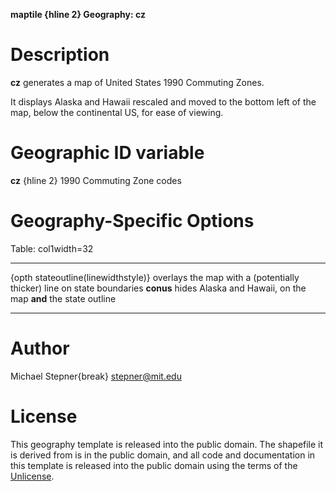 **maptile {hline 2} Geography: cz**

# Description

**cz** generates a map of United States 1990 Commuting Zones.

It displays Alaska and Hawaii rescaled and moved to the bottom left of the map, below the continental US, for ease of viewing.

# Geographic ID variable

**cz** {hline 2} 1990 Commuting Zone codes

# Geography-Specific Options

Table: col1width=32

-----------------------------------   -----------------------------
{opth stateoutline(linewidthstyle)}   overlays the map with a (potentially thicker) line on state boundaries
**conus**                             hides Alaska and Hawaii, on the map **and** the state outline
-----------------------------------   -----------------------------


# Author

Michael Stepner{break}
stepner@mit.edu

# License

This geography template is released into the public domain.  The shapefile it is derived from is in the public domain, and all code and documentation in this template is released into the public domain using the terms of the [Unlicense](http://unlicense.org/).